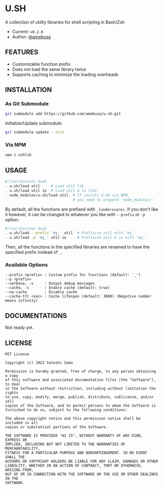 # U.SH
A collection of utility libraries for shell scripting in Bash/Zsh

- Current: `v0.2.0`
- Author: [@amekusa](https://github.com/amekusa)


## FEATURES
- Customizable function prefix
- Does not load the same library twice
- Supports caching to minimize the loading overheads


## INSTALLATION


### As Git Submodule
```sh
git submodule add https://github.com/amekusa/u.sh.git
```

Initialize/Update submodule:

```sh
git submodule update --init
```


### Via NPM
```sh
npm i ushlib
```


## USAGE
```sh
#!/usr/bin/env bash
. u.sh/load util     # Load util lib
. u.sh/load util io  # Load util & io libs
. node_modules/u.sh/load util  # If install U.SH via NPM,
                               # you need to prepend 'node_modules/'
```

By default, all the functions are prefixed with `_(underscore)`.
If you don't like it however, it can be changed to whatever you like with `--prefix` or `-p` option:

```sh
#!/usr/bin/env bash
. u.sh/load --prefix 'my_' util  # Prefixise util with 'my_'
. u.sh/load -p 'my_' util io     # Prefixise util & io with 'my_'
```

Then, all the functions in the specified libraries are renamed to have the specified prefix instead of `_`.


### Available Options
```
--prefix <prefix> : Custom prefix for functions (default: '_')
--p <prefix>
--verbose, -v     : Output debug messages
--cache, -c       : Enable cache (default: true)
--no-cache        : Disable cache
--cache-ttl <sec> : Cache lifespan (default: 3600) (Negative number means infinity)
```


## DOCUMENTATIONS
Not ready yet.


## LICENSE

	MIT License

	Copyright (c) 2022 Satoshi Soma

	Permission is hereby granted, free of charge, to any person obtaining a copy
	of this software and associated documentation files (the "Software"), to deal
	in the Software without restriction, including without limitation the rights
	to use, copy, modify, merge, publish, distribute, sublicense, and/or sell
	copies of the Software, and to permit persons to whom the Software is
	furnished to do so, subject to the following conditions:

	The above copyright notice and this permission notice shall be included in all
	copies or substantial portions of the Software.

	THE SOFTWARE IS PROVIDED "AS IS", WITHOUT WARRANTY OF ANY KIND, EXPRESS OR
	IMPLIED, INCLUDING BUT NOT LIMITED TO THE WARRANTIES OF MERCHANTABILITY,
	FITNESS FOR A PARTICULAR PURPOSE AND NONINFRINGEMENT. IN NO EVENT SHALL THE
	AUTHORS OR COPYRIGHT HOLDERS BE LIABLE FOR ANY CLAIM, DAMAGES OR OTHER
	LIABILITY, WHETHER IN AN ACTION OF CONTRACT, TORT OR OTHERWISE, ARISING FROM,
	OUT OF OR IN CONNECTION WITH THE SOFTWARE OR THE USE OR OTHER DEALINGS IN THE
	SOFTWARE.
